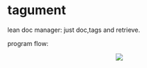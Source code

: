 # tagument

lean doc manager: just doc,tags and retrieve.

program flow:

<p align="center">
<img src = "https://s3.eu-central-1.amazonaws.com/webpicturesac/tagument_flow.png">
</p>
